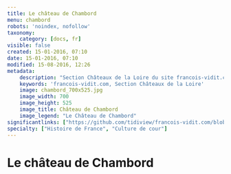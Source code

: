 ```yaml
---
title: Le château de Chambord
menu: chambord
robots: 'noindex, nofollow'
taxonomy:
    category: [docs, fr]
visible: false
created: 15-01-2016, 07:10
date: 15-01-2016, 07:10
modified: 15-08-2016, 12:26
metadata:
    description: "Section Châteaux de la Loire du site francois-vidit.com"
    keywords: 'francois-vidit.com, Section Châteaux de la Loire'
    image: chambord_700x525.jpg
    image_width: 700
    image_height: 525
    image_title: Château de Chambord
    image_legend: "Le Château de Chambord"
significantlinks: ["https://github.com/tidiview/francois-vidit.com/blob/develop/user/sites/docs/pages/01.reference/03.chateaux-de-la-loire/01.Chambord/chapter.fr.md"]
specialty: ["Histoire de France", "Culture de cour"]
---
```


# Le château de Chambord